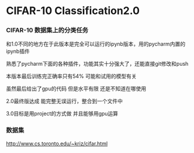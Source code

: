 # CIFAR-10 Classification2.0

### CIFAR-10 数据集上的分类任务

和1.0不同的地方在于此版本是完全可以运行的ipynb版本，用的pycharm内置的ipynb插件

熟悉了pycharm下面的各种插件，功能其实十分强大了，还能直接git修改和push

本版本最后训练完正确率只有54% 可能和试用的模型有关

虽然最后给出了gpu的代码 但是水平有限 还是不知道在哪使用

2.0最终版达成 能完整无误运行，整合到一个文件中

3.0目标是用project的方式做 并且能够用gpu运算

### 数据集

 http://www.cs.toronto.edu/~kriz/cifar.html 